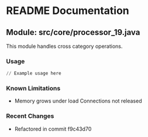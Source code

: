 # README Documentation

## Module: src/core/processor_19.java

This module handles cross category operations.

### Usage

```python
// Example usage here
```

### Known Limitations

- Memory grows under load Connections not released

### Recent Changes

- Refactored in commit f9c43d70
